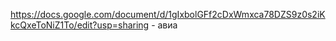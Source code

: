 https://docs.google.com/document/d/1gIxbolGFf2cDxWmxca78DZS9z0s2iKkcQxeToNiZ1To/edit?usp=sharing  -  авиа
